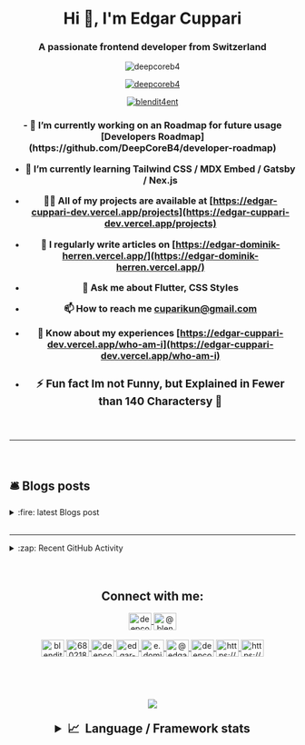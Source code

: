 <h1 align="center">Hi 👋, I'm Edgar Cuppari</h1>
<h3 align="center">A passionate frontend developer from Switzerland</h3>

<p align="center"> <img
        src="https://komarev.com/ghpvc/?username=deepcoreb4&label=Profile%20views&color=89bc1a&style=plastic"
        alt="deepcoreb4"/></p>

<p align="center"> <a href="https://github.com/ryo-ma/github-profile-trophy"><img
            src="https://github-profile-trophy.vercel.app/?username=deepcoreb4"
            alt="deepcoreb4"/></a></p>

<p align="center"> <a href="https://twitter.com/blendit4ent" target="blank"><img
            src="https://img.shields.io/twitter/follow/blendit4ent?logo=twitter&style=for-the-badge"
            alt="blendit4ent"/></a></p>
<h3 align="center">
- 🔭 I’m currently working on an Roadmap for future usage [Developers Roadmap](https://github.com/DeepCoreB4/developer-roadmap)

- 🌱 I’m currently learning **Tailwind CSS / MDX Embed / Gatsby / Nex.js**

- 👨‍💻 All of my projects are available at
  [https://edgar-cuppari-dev.vercel.app/projects](https://edgar-cuppari-dev.vercel.app/projects)

- 📝 I regularly write articles on [https://edgar-dominik-herren.vercel.app/](https://edgar-dominik-herren.vercel.app/)

- 💬 Ask me about **Flutter, CSS Styles**

- 📫 How to reach me **cuparikun@gmail.com**

- 📄 Know about my experiences
  [https://edgar-cuppari-dev.vercel.app/who-am-i](https://edgar-cuppari-dev.vercel.app/who-am-i)

- ### ⚡ Fun fact **Im not Funny, but Explained in Fewer than 140 Charactersy 🤪**

  </center>

    <br>

---

<br>

## 🛎️ Blogs posts

<details>

  <summary>:fire: latest Blogs post</summary>  
<!-- BLOG-POST-LIST:START -->

- [Modifying SVG background fills](https://edgar-dominik-herren.vercel.app/articles/svg-background-fills)
- [Developer Roadmap](https://edgar-dominik-herren.vercel.app/articles/developer-roadmap)
- [Responsive data visualization](https://edgar-dominik-herren.vercel.app/articles/responsive-data-visualization)
- [Improving Next.js links](https://edgar-dominik-herren.vercel.app/articles/improving-nextjs-links)
- [MDX previews in Netlify CMS](https://edgar-dominik-herren.vercel.app/articles/mdx-previews-in-netlify-cms)
- [MDX link routing in Gatsby](https://edgar-dominik-herren.vercel.app/articles/mdx-link-routing-in-gatsby)
- [MDX frontmatter in Gatsby](https://edgar-dominik-herren.vercel.app/articles/mdx-frontmatter-in-gatsby)
<!-- BLOG-POST-LIST:END -->

</details>

<br>

---

<details>

  <summary>:zap: Recent GitHub Activity</summary>
<!--START_SECTION:activity-->

- [![GitHub - Activity - Readme](https://github.com/DeepCoreB4/DeepCoreB4/actions/workflows/update-readme.yml/badge.svg?branch=main)](https://github.com/DeepCoreB4/DeepCoreB4/actions/workflows/update-readme.yml)

<!--END_SECTION:activity-->

<br>

</details>
<br
>
<br
>

<h2 align="center">Connect with me:</h3>

<p align="center">
  <a href="https://codepen.io/deepcoreb4" target="blank">
    <img
      align="center"
      src="https://raw.githubusercontent.com/rahuldkjain/github-profile-readme-generator/master/src/images/icons/Social/codepen.svg"
      alt="deepcoreb4"
      height="30"
      width="40"
    />
  </a>
  <a href="https://dev.to/@blendit4ent" target="blank">
    <img
      align="center"
      src="https://raw.githubusercontent.com/rahuldkjain/github-profile-readme-generator/master/src/images/icons/Social/devto.svg"
      alt="@blendit4ent"
      height="30"
      width="40"
    />
  </a><br><br>
  <a href="https://twitter.com/blendit4ent" target="blank">
    <img
      align="center"
      src="https://raw.githubusercontent.com/rahuldkjain/github-profile-readme-generator/master/src/images/icons/Social/twitter.svg"
      alt="blendit4ent"
      height="30"
      width="40"
    />
  </a>
  <a href="https://stackoverflow.com/users/6802188" target="blank">
    <img
      align="center"
      src="https://raw.githubusercontent.com/rahuldkjain/github-profile-readme-generator/master/src/images/icons/Social/stack-overflow.svg"
      alt="6802188"
      height="30"
      width="40"
    />
  </a>
  <a href="https://codesandbox.com/deepcoreb4" target="blank">
    <img
      align="center"
      src="https://raw.githubusercontent.com/rahuldkjain/github-profile-readme-generator/master/src/images/icons/Social/codesandbox.svg"
      alt="deepcoreb4"
      height="30"
      width="40"
    />
  </a>
  <a href="https://instagram.com/edgar-cuppari" target="blank">
    <img
      align="center"
      src="https://raw.githubusercontent.com/rahuldkjain/github-profile-readme-generator/master/src/images/icons/Social/instagram.svg"
      alt="edgar-cuppari"
      height="30"
      width="40"
    />
  </a>
  <a href="https://www.behance.net/e.dominik herren" target="blank">
    <img
      align="center"
      src="https://raw.githubusercontent.com/rahuldkjain/github-profile-readme-generator/master/src/images/icons/Social/behance.svg"
      alt="e.dominik herren"
      height="30"
      width="40"
    />
  </a>
  <a href="https://medium.com/@edgar-dominik-herren" target="blank">
    <img
      align="center"
      src="https://raw.githubusercontent.com/rahuldkjain/github-profile-readme-generator/master/src/images/icons/Social/medium.svg"
      alt="@edgar-dominik-herren"
      height="30"
      width="40"
    />
  </a>
  <a href="https://www.youtube.com/c/deepcore" target="blank">
    <img
      align="center"
      src="https://raw.githubusercontent.com/rahuldkjain/github-profile-readme-generator/master/src/images/icons/Social/youtube.svg"
      alt="deepcore"
      height="30"
      width="40"
    />
  </a>
  <a href="https://discord.gg/https://discord.gg/GR78mF6Q" target="blank">
    <img
      align="center"
      src="https://raw.githubusercontent.com/rahuldkjain/github-profile-readme-generator/master/src/images/icons/Social/discord.svg"
      alt="https://discord.gg/GR78mF6Q"
      height="30"
      width="40"
    />
  </a>
  <a href="/https://edgar-dominik-herren.vercel.app.com" target="blank">
    <img
      align="center"
      src="https://raw.githubusercontent.com/rahuldkjain/github-profile-readme-generator/master/src/images/icons/Social/rss.svg"
      alt="https://edgar-dominik-herren.vercel.app.com"
      height="30"
      width="40"
    />
  </a>
</p>

<h2 align="center"></br>

<img src="https://cr-ss-service.azurewebsites.net/api/ScreenShot?widget=activity&username=deepcoreb4&labels=true"
/>

<details>
  <summary><b>📈&nbsp;&nbsp;Language&nbsp;/&nbsp;Framework stats</b></summary>
  <br/>

![deepcorb4](https://github-readme-mod.vercel.app/api?username=deepcoreb4&show_icons=true&theme=monokai)

[![dashboard](https://wakatime.com/badge/user/956ac3ec-0172-42a0-a5e6-84b32edaf94e.svg)](https://wakatime.com/dashboard)
[![portfolio](https://wakatime.com/badge/github/DeepCoreB4/zslabs-next.svg)](https://wakatime.com/badge/github/DeepCoreB4/zslabs-next)

  <a href='https://profile.codersrank.io/user/deepcoreb4/'>
  <img src='https://cr-skills-chart-widget.azurewebsites.net/api/api?username=deepcoreb4&padding=30&skills=angular,batchfile,c,C%23,coffeescript,dart,go,html,json,java,javascript,less,mysql,php,pandas,perl,python,reactjs,scss,shell,svelte,swift,typescript,vue'>
  </a>

</details>
